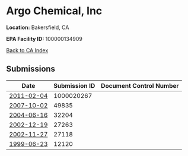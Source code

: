 # Argo Chemical, Inc

**Location:** Bakersfield, CA

**EPA Facility ID:** 100000134909

[Back to CA Index](../../index.md)

## Submissions

| Date | Submission ID | Document Control Number |
|------|--------------|-------------------------|
| [2011-02-04](submissions/1000020267.md) | 1000020267 |  |
| [2007-10-02](submissions/49835.md) | 49835 |  |
| [2004-06-16](submissions/32204.md) | 32204 |  |
| [2002-12-19](submissions/27263.md) | 27263 |  |
| [2002-11-27](submissions/27118.md) | 27118 |  |
| [1999-06-23](submissions/12120.md) | 12120 |  |
